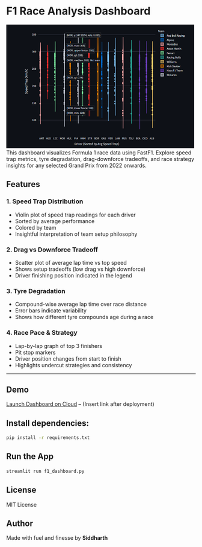 # F1 Race Analysis Dashboard
<img src="img/image_2025-04-04_02-27-54.png" width="500">
This dashboard visualizes Formula 1 race data using FastF1. Explore speed trap metrics, tyre degradation, drag-downforce tradeoffs, and race strategy insights for any selected Grand Prix from 2022 onwards.

## Features

### 1. Speed Trap Distribution
- Violin plot of speed trap readings for each driver
- Sorted by average performance
- Colored by team
- Insightful interpretation of team setup philosophy

### 2. Drag vs Downforce Tradeoff
- Scatter plot of average lap time vs top speed
- Shows setup tradeoffs (low drag vs high downforce)
- Driver finishing position indicated in the legend

### 3. Tyre Degradation
- Compound-wise average lap time over race distance
- Error bars indicate variability
- Shows how different tyre compounds age during a race

### 4. Race Pace & Strategy
- Lap-by-lap graph of top 3 finishers
- Pit stop markers
- Driver position changes from start to finish
- Highlights undercut strategies and consistency

---

## Demo

[Launch Dashboard on Cloud](#) – (Insert link after deployment)

## Install dependencies:
```bash
pip install -r requirements.txt
```
## Run the App
```bash
streamlit run f1_dashboard.py
```
## License
MIT License

## Author
Made with fuel and finesse by **Siddharth** 


